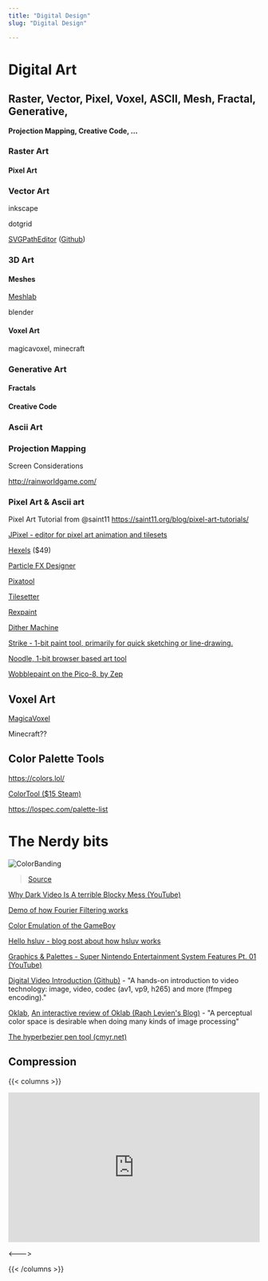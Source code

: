 ```yaml
---
title: "Digital Design"
slug: "Digital Design"

---
```


# Digital Art

## Raster, Vector, Pixel, Voxel, ASCII, Mesh, Fractal, Generative,

**Projection Mapping, Creative Code, ...**

### Raster Art

#### Pixel Art

### Vector Art

inkscape

dotgrid

[SVGPathEditor](https://yqnn.github.io/svg-path-editor/) ([Github](https://github.com/Yqnn/svg-path-editor))

### 3D Art

#### Meshes

[Meshlab](https://www.meshlab.net)

blender

#### Voxel Art

magicavoxel, minecraft

### Generative Art

#### Fractals

#### Creative Code

### Ascii Art

### Projection Mapping



Screen Considerations

http://rainworldgame.com/

### Pixel Art & Ascii art

Pixel Art Tutorial from @saint11 https://saint11.org/blog/pixel-art-tutorials/

[JPixel - editor for pixel art animation and tilesets](https://emad.itch.io/jpixel)

[Hexels](https://marmoset.co/hexels/) ($49)

[Particle FX Designer](https://codemanu.itch.io/particle-fx-designer)

[Pixatool](https://kronbits.itch.io/pixatool)

[Tilesetter](https://www.tilesetter.org)

[Rexpaint](https://kyzrati.itch.io/rexpaint)

[Dither Machine](https://lunarlabs.itch.io/dither-machine)

[Strike - 1-bit paint tool, primarily for quick sketching or line-drawing.](https://amorphous.itch.io/strike)

[Noodle, 1-bit browser based art tool](https://github.com/hundredrabbits/Noodle)

[Wobblepaint on the Pico-8, by Zep](https://www.lexaloffle.com/bbs/?tid=40058)

## Voxel Art

[MagicaVoxel](https://ephtracy.github.io)

Minecraft??

## Color Palette Tools

https://colors.lol/

[ColorTool ($15 Steam)](https://store.steampowered.com/app/948220/ColorTool/)

https://lospec.com/palette-list



# The Nerdy bits

![ColorBanding](/colorbanding.png)

> [Source](https://en.wikipedia.org/wiki/Colour_banding#/media/File:Colour_banding_example01.png)

[Why Dark Video Is A terrible Blocky Mess (YouTube)](https://www.youtube.com/watch?v=h9j89L8eQQk&ab_channel=TomScott)



[Demo of how Fourier Filtering works](http://bigwww.epfl.ch/demo/ip/demos/FFT-filtering/)



[Color Emulation of the GameBoy](https://byuu.net/video/color-emulation/)



[Hello hsluv - blog post about how hsluv works](https://austinjones.onfabrik.com/blog/hello-hsluv)



[Graphics & Palettes - Super Nintendo Entertainment System Features Pt. 01 (YouTube)](https://www.youtube.com/watch?v=57ibhDU2SAI&ab_channel=RetroGameMechanicsExplained)



[Digital Video Introduction (Github)](https://github.com/leandromoreira/digital_video_introduction#how-does-a-video-codec-work) - "A hands-on introduction to video technology: image, video, codec (av1, vp9, h265) and more (ffmpeg encoding)."



[Oklab](https://bottosson.github.io/posts/oklab/), [An interactive review of Oklab (Raph Levien's Blog)](https://raphlinus.github.io/color/2021/01/18/oklab-critique.html) - "A perceptual color space is desirable when doing many kinds of image processing"



[The hyperbezier pen tool (cmyr.net)](https://www.cmyr.net/blog/hyperbezier.html)

## Compression

{{< columns >}}

<iframe width="100%" height="300" src="https://www.youtube.com/embed/JPE45QMBAQw" frameborder="0" allow="accelerometer; autoplay; clipboard-write; encrypted-media; gyroscope; picture-in-picture" allowfullscreen></iframe>

<--->

{{< /columns >}}